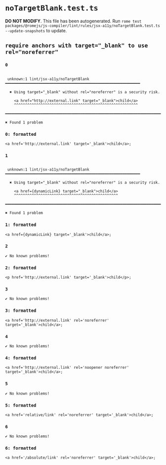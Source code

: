 # `noTargetBlank.test.ts`

**DO NOT MODIFY**. This file has been autogenerated. Run `rome test packages/@romejs/js-compiler/lint/rules/jsx-a11y/noTargetBlank.test.ts --update-snapshots` to update.

## `require anchors with target="_blank" to use rel="noreferrer"`

### `0`

```

 unknown:1 lint/jsx-a11y/noTargetBlank ━━━━━━━━━━━━━━━━━━━━━━━━━━━━━━━━━━━━━━━━━━━━━━━━━━━━━━━━━━━━━

  ✖ Using target="_blank" without rel="noreferrer" is a security risk.

    <a href="http://external.link" target="_blank">child</a>
    ^^^^^^^^^^^^^^^^^^^^^^^^^^^^^^^^^^^^^^^^^^^^^^^^^^^^^^^^

━━━━━━━━━━━━━━━━━━━━━━━━━━━━━━━━━━━━━━━━━━━━━━━━━━━━━━━━━━━━━━━━━━━━━━━━━━━━━━━━━━━━━━━━━━━━━━━━━━━━

✖ Found 1 problem

```

### `0: formatted`

```
<a href='http://external.link' target='_blank'>child</a>;

```

### `1`

```

 unknown:1 lint/jsx-a11y/noTargetBlank ━━━━━━━━━━━━━━━━━━━━━━━━━━━━━━━━━━━━━━━━━━━━━━━━━━━━━━━━━━━━━

  ✖ Using target="_blank" without rel="noreferrer" is a security risk.

    <a href={dynamicLink} target="_blank">child</a>
    ^^^^^^^^^^^^^^^^^^^^^^^^^^^^^^^^^^^^^^^^^^^^^^^

━━━━━━━━━━━━━━━━━━━━━━━━━━━━━━━━━━━━━━━━━━━━━━━━━━━━━━━━━━━━━━━━━━━━━━━━━━━━━━━━━━━━━━━━━━━━━━━━━━━━

✖ Found 1 problem

```

### `1: formatted`

```
<a href={dynamicLink} target='_blank'>child</a>;

```

### `2`

```
✔ No known problems!

```

### `2: formatted`

```
<p href='http://external.link' target='_blank'>child</p>;

```

### `3`

```
✔ No known problems!

```

### `3: formatted`

```
<a href='http://external.link' rel='noreferrer' target='_blank'>child</a>;

```

### `4`

```
✔ No known problems!

```

### `4: formatted`

```
<a href='http://external.link' rel='noopener noreferrer' target='_blank'>child</a>;

```

### `5`

```
✔ No known problems!

```

### `5: formatted`

```
<a href='relative/link' rel='noreferrer' target='_blank'>child</a>;

```

### `6`

```
✔ No known problems!

```

### `6: formatted`

```
<a href='/absolute/link' rel='noreferrer' target='_blank'>child</a>;

```
